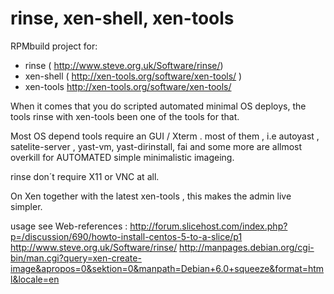 rinse, xen-shell, xen-tools
=====

RPMbuild project for:

- rinse ( http://www.steve.org.uk/Software/rinse/)
- xen-shell ( http://xen-tools.org/software/xen-tools/ )
- xen-tools http://xen-tools.org/software/xen-tools/


When it comes that you do scripted automated minimal OS deploys, 
the tools rinse with xen-tools been one of  the  tools for that.

Most OS depend tools require an GUI  / Xterm .
most of them , i.e  autoyast , satelite-server , yast-vm, yast-dirinstall, fai and some more
are allmost overkill  for AUTOMATED simple minimalistic imageing. 

rinse  don´t require X11 or VNC at all.

On Xen together with the latest xen-tools , this makes the admin live simpler.


usage see  Web-references :
http://forum.slicehost.com/index.php?p=/discussion/690/howto-install-centos-5-to-a-slice/p1
http://www.steve.org.uk/Software/rinse/
http://manpages.debian.org/cgi-bin/man.cgi?query=xen-create-image&apropos=0&sektion=0&manpath=Debian+6.0+squeeze&format=html&locale=en
